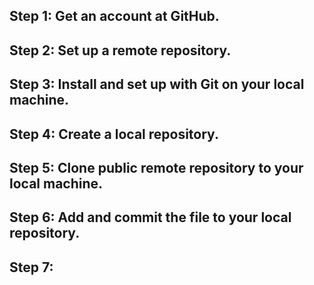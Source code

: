 ## Step 1: Get an account at GitHub.
## Step 2: Set up a remote repository.
## Step 3: Install and set up with Git on your local machine.
## Step 4: Create a local repository.
## Step 5: Clone public remote repository to your local machine.
## Step 6: Add and commit the file to your local repository.
## Step 7: 
